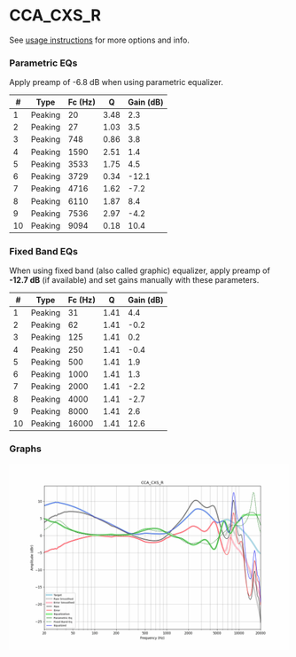 # CCA_CXS_R
See [usage instructions](https://github.com/jaakkopasanen/AutoEq#usage) for more options and info.

### Parametric EQs
Apply preamp of -6.8 dB when using parametric equalizer.

|   # | Type    |   Fc (Hz) |    Q |   Gain (dB) |
|-----|---------|-----------|------|-------------|
|   1 | Peaking |        20 | 3.48 |         2.3 |
|   2 | Peaking |        27 | 1.03 |         3.5 |
|   3 | Peaking |       748 | 0.86 |         3.8 |
|   4 | Peaking |      1590 | 2.51 |         1.4 |
|   5 | Peaking |      3533 | 1.75 |         4.5 |
|   6 | Peaking |      3729 | 0.34 |       -12.1 |
|   7 | Peaking |      4716 | 1.62 |        -7.2 |
|   8 | Peaking |      6110 | 1.87 |         8.4 |
|   9 | Peaking |      7536 | 2.97 |        -4.2 |
|  10 | Peaking |      9094 | 0.18 |        10.4 |

### Fixed Band EQs
When using fixed band (also called graphic) equalizer, apply preamp of **-12.7 dB** (if available) and set gains manually with these parameters.

|   # | Type    |   Fc (Hz) |    Q |   Gain (dB) |
|-----|---------|-----------|------|-------------|
|   1 | Peaking |        31 | 1.41 |         4.4 |
|   2 | Peaking |        62 | 1.41 |        -0.2 |
|   3 | Peaking |       125 | 1.41 |         0.2 |
|   4 | Peaking |       250 | 1.41 |        -0.4 |
|   5 | Peaking |       500 | 1.41 |         1.9 |
|   6 | Peaking |      1000 | 1.41 |         1.3 |
|   7 | Peaking |      2000 | 1.41 |        -2.2 |
|   8 | Peaking |      4000 | 1.41 |        -2.7 |
|   9 | Peaking |      8000 | 1.41 |         2.6 |
|  10 | Peaking |     16000 | 1.41 |        12.6 |

### Graphs
![](./CCA_CXS_R.png)
